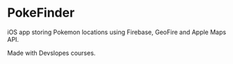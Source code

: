 #  PokeFinder

iOS app storing Pokemon locations using Firebase, GeoFire and Apple Maps API.

Made with Devslopes courses.

